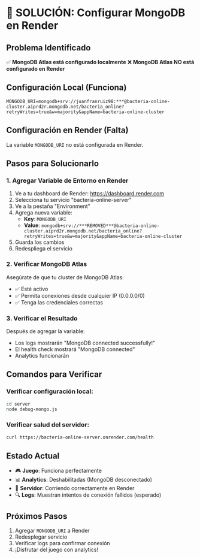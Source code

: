 # 🚀 SOLUCIÓN: Configurar MongoDB en Render

## Problema Identificado
✅ **MongoDB Atlas está configurado localmente**
❌ **MongoDB Atlas NO está configurado en Render**

## Configuración Local (Funciona)
```
MONGODB_URI=mongodb+srv://juanfranruiz98:***@bacteria-online-cluster.aiprd2r.mongodb.net/bacteria_online?retryWrites=true&w=majority&appName=bacteria-online-cluster
```

## Configuración en Render (Falta)
La variable `MONGODB_URI` no está configurada en Render.

## Pasos para Solucionarlo

### 1. Agregar Variable de Entorno en Render
1. Ve a tu dashboard de Render: https://dashboard.render.com
2. Selecciona tu servicio "bacteria-online-server"
3. Ve a la pestaña "Environment"
4. Agrega nueva variable:
   - **Key**: `MONGODB_URI`
   - **Value**: `mongodb+srv://***REMOVED***@bacteria-online-cluster.aiprd2r.mongodb.net/bacteria_online?retryWrites=true&w=majority&appName=bacteria-online-cluster`
5. Guarda los cambios
6. Redespliega el servicio

### 2. Verificar MongoDB Atlas
Asegúrate de que tu cluster de MongoDB Atlas:
- ✅ Esté activo
- ✅ Permita conexiones desde cualquier IP (0.0.0.0/0)
- ✅ Tenga las credenciales correctas

### 3. Verificar el Resultado
Después de agregar la variable:
- Los logs mostrarán "MongoDB connected successfully!"
- El health check mostrará "MongoDB connected"
- Analytics funcionarán

## Comandos para Verificar

### Verificar configuración local:
```bash
cd server
node debug-mongo.js
```

### Verificar salud del servidor:
```bash
curl https://bacteria-online-server.onrender.com/health
```

## Estado Actual
- 🎮 **Juego**: Funciona perfectamente
- 📊 **Analytics**: Deshabilitadas (MongoDB desconectado)
- 🚀 **Servidor**: Corriendo correctamente en Render
- 🔍 **Logs**: Muestran intentos de conexión fallidos (esperado)

## Próximos Pasos
1. Agregar `MONGODB_URI` a Render
2. Redesplegar servicio
3. Verificar logs para confirmar conexión
4. ¡Disfrutar del juego con analytics!

